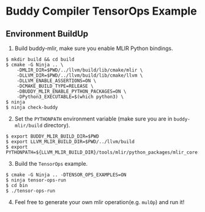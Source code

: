 # Buddy Compiler TensorOps Example

## Environment BuildUp

1. Build buddy-mlir, make sure you enable MLIR Python bindings.

```shell
$ mkdir build && cd build
$ cmake -G Ninja .. \
    -DMLIR_DIR=$PWD/../llvm/build/lib/cmake/mlir \
    -DLLVM_DIR=$PWD/../llvm/build/lib/cmake/llvm \
    -DLLVM_ENABLE_ASSERTIONS=ON \
    -DCMAKE_BUILD_TYPE=RELEASE \
    -DBUDDY_MLIR_ENABLE_PYTHON_PACKAGES=ON \
    -DPython3_EXECUTABLE=$(which python3) \
$ ninja
$ ninja check-buddy
```

2. Set the `PYTHONPATH` environment variable (make sure you are in `buddy-mlir/build` directory).

```shell
$ export BUDDY_MLIR_BUILD_DIR=$PWD
$ export LLVM_MLIR_BUILD_DIR=$PWD/../llvm/build
$ export PYTHONPATH=${LLVM_MLIR_BUILD_DIR}/tools/mlir/python_packages/mlir_core:${BUDDY_MLIR_BUILD_DIR}/python_packages:${PYTHONPATH}
```

3. Build the `TensorOps` example.

```shell
$ cmake -G Ninja .. -DTENSOR_OPS_EXAMPLES=ON
$ ninja tensor-ops-run
$ cd bin
$ ./tensor-ops-run
```

4. Feel free to generate your own mlir operation(e.g. `mulOp`) and run it!